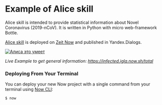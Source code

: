 # Example of Alice skill

Alice skill is intended to provide statistical information about Novel Coronavirus (2019-nCoV). It is written in Python with micro web-framework Bottle.


[Alice skill](https://yandex.ru/dev/dialogs/alice/doc/about-docpage/?ncrnd=5600) is deployed on [Zeit Now](https://zeit.co/now) and published in Yandex.Dialogs.

[![Алиса это умеет](https://dialogs.s3.yandex.net/badges/v1-term1.svg)](https://dialogs.yandex.ru/store/skills/b9ebb979-zarazhennye-viruso?utm_source=site&utm_medium=badge&utm_campaign=v1&utm_term=d1)

_Live Example to get general information: https://infected.igla.now.sh/total_



### Deploying From Your Terminal

You can deploy your new Now project with a single command from your terminal using [Now CLI](https://zeit.co/download):

```shell
$ now
```
